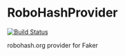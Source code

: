 # RoboHashProvider
[![Build Status](https://travis-ci.org/ddiebel/RoboHashProvider.svg?branch=master)](https://travis-ci.org/ddiebel/RoboHashProvider)

robohash.org provider for Faker
